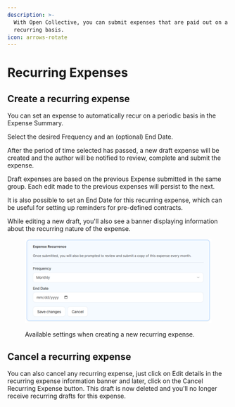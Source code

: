 ```yaml
---
description: >-
  With Open Collective, you can submit expenses that are paid out on a regular
  recurring basis.
icon: arrows-rotate
---
```


# Recurring Expenses

## Create a recurring expense

You can set an expense to automatically recur on a periodic basis in the Expense Summary.

Select the desired Frequency and an (optional) End Date.

After the period of time selected has passed, a new draft expense will be created and the author will be notified to review, complete and submit the expense.

Draft expenses are based on the previous Expense submitted in the same group. Each edit made to the previous expenses will persist to the next.

It is also possible to set an End Date for this recurring expense, which can be useful for setting up reminders for pre-defined contracts.

While editing a new draft, you'll also see a banner displaying information about the recurring nature of the expense.

<figure><img src="../../.gitbook/assets/image (47).png" alt="Screenshot of available settings when creating a new recurring expense."><figcaption><p>Available settings when creating a new recurring expense.</p></figcaption></figure>

## Cancel a recurring expense

You can also cancel any recurring expense, just click on Edit details in the recurring expense information banner and later, click on the Cancel Recurring Expense button. This draft is now deleted and you'll no longer receive recurring drafts for this expense.
